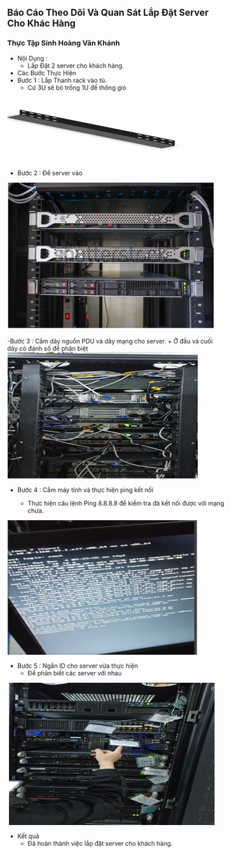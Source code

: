 ## Báo Cáo Theo Dõi Và Quan Sát Lắp Đặt Server Cho Khác Hàng
### Thực Tập Sinh Hoàng Văn Khánh
- Nội Dụng :
    + Lắp Đặt 2 server cho khách hàng.
- Các Bước Thực Hiện
- Bước 1 : Lắp Thanh rack vào tủ.
    + Cứ 3U sẽ bỏ trống 1U để thông gió
<img src = "../jmg/t.PNG">

- Bước 2 : Để server vào 
<img src = "../jmg/server.PNG">

-Bước 3 : Cắm dây nguồn PDU và dây mạng cho server.
    + Ở đầu và cuối dây có đánh số để phân biệt
<img src = "../jmg/PUD.PNG">

- Bước 4 : Cắm máy tính và thực hiện ping kết nối
 
    + Thực hiện câu lệnh Ping 8.8.8.8 để kiểm tra đã kết nối được với mạng chưa.
<img src = "../jmg/maytinh.PNG">

- Bước 5 : Ngắn ID cho server vừa thực hiện  
    + Để phân biết các server với nhau
<img src = "../jmg/id.PNG">

- Kết quả
    + Đã hoàn thành việc lắp đặt server cho khách hàng.
